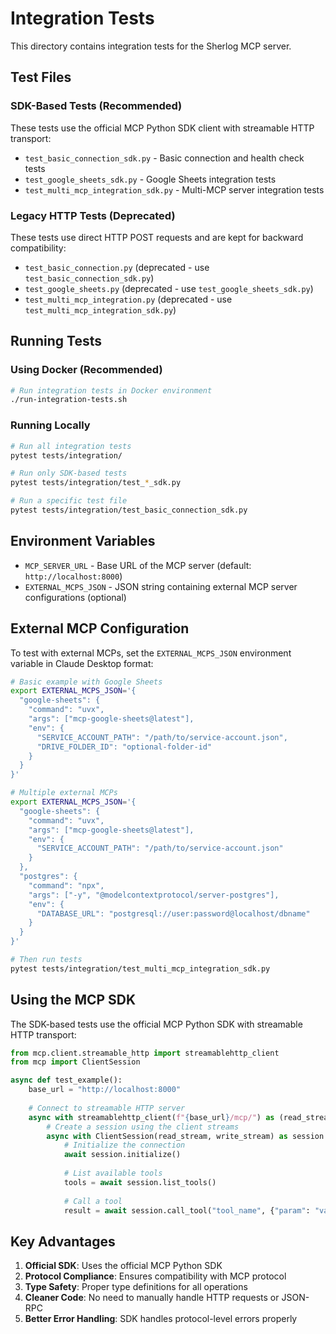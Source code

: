 # Integration Tests

This directory contains integration tests for the Sherlog MCP server.

## Test Files

### SDK-Based Tests (Recommended)
These tests use the official MCP Python SDK client with streamable HTTP transport:
- `test_basic_connection_sdk.py` - Basic connection and health check tests
- `test_google_sheets_sdk.py` - Google Sheets integration tests
- `test_multi_mcp_integration_sdk.py` - Multi-MCP server integration tests

### Legacy HTTP Tests (Deprecated)
These tests use direct HTTP POST requests and are kept for backward compatibility:
- `test_basic_connection.py` (deprecated - use `test_basic_connection_sdk.py`)
- `test_google_sheets.py` (deprecated - use `test_google_sheets_sdk.py`) 
- `test_multi_mcp_integration.py` (deprecated - use `test_multi_mcp_integration_sdk.py`)

## Running Tests

### Using Docker (Recommended)
```bash
# Run integration tests in Docker environment
./run-integration-tests.sh
```

### Running Locally
```bash
# Run all integration tests
pytest tests/integration/

# Run only SDK-based tests
pytest tests/integration/test_*_sdk.py

# Run a specific test file
pytest tests/integration/test_basic_connection_sdk.py
```

## Environment Variables

- `MCP_SERVER_URL` - Base URL of the MCP server (default: `http://localhost:8000`)
- `EXTERNAL_MCPS_JSON` - JSON string containing external MCP server configurations (optional)

## External MCP Configuration

To test with external MCPs, set the `EXTERNAL_MCPS_JSON` environment variable in Claude Desktop format:

```bash
# Basic example with Google Sheets
export EXTERNAL_MCPS_JSON='{
  "google-sheets": {
    "command": "uvx",
    "args": ["mcp-google-sheets@latest"],
    "env": {
      "SERVICE_ACCOUNT_PATH": "/path/to/service-account.json",
      "DRIVE_FOLDER_ID": "optional-folder-id"
    }
  }
}'

# Multiple external MCPs
export EXTERNAL_MCPS_JSON='{
  "google-sheets": {
    "command": "uvx",
    "args": ["mcp-google-sheets@latest"],
    "env": {
      "SERVICE_ACCOUNT_PATH": "/path/to/service-account.json"
    }
  },
  "postgres": {
    "command": "npx",
    "args": ["-y", "@modelcontextprotocol/server-postgres"],
    "env": {
      "DATABASE_URL": "postgresql://user:password@localhost/dbname"
    }
  }
}'

# Then run tests
pytest tests/integration/test_multi_mcp_integration_sdk.py
```

## Using the MCP SDK

The SDK-based tests use the official MCP Python SDK with streamable HTTP transport:

```python
from mcp.client.streamable_http import streamablehttp_client
from mcp import ClientSession

async def test_example():
    base_url = "http://localhost:8000"
    
    # Connect to streamable HTTP server
    async with streamablehttp_client(f"{base_url}/mcp/") as (read_stream, write_stream, _):
        # Create a session using the client streams
        async with ClientSession(read_stream, write_stream) as session:
            # Initialize the connection
            await session.initialize()
            
            # List available tools
            tools = await session.list_tools()
            
            # Call a tool
            result = await session.call_tool("tool_name", {"param": "value"})
```

## Key Advantages

1. **Official SDK**: Uses the official MCP Python SDK
2. **Protocol Compliance**: Ensures compatibility with MCP protocol
3. **Type Safety**: Proper type definitions for all operations
4. **Cleaner Code**: No need to manually handle HTTP requests or JSON-RPC
5. **Better Error Handling**: SDK handles protocol-level errors properly